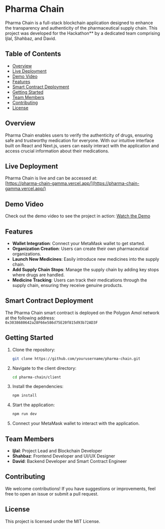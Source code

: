 # Pharma Chain

Pharma Chain is a full-stack blockchain application designed to enhance the transparency and authenticity of the pharmaceutical supply chain. This project was developed for the Hackathon** by a dedicated team comprising Ijlal, Shahbaz, and David.

## Table of Contents

- [Overview](#overview)
- [Live Deployment](#live-deployment)
- [Demo Video](#demo-video)
- [Features](#features)
- [Smart Contract Deployment](#smart-contract-deployment)
- [Getting Started](#getting-started)
- [Team Members](#team-members)
- [Contributing](#contributing)
- [License](#license)

## Overview

Pharma Chain enables users to verify the authenticity of drugs, ensuring safe and trustworthy medication for everyone. With our intuitive interface built on React and Next.js, users can easily interact with the application and access crucial information about their medications.

## Live Deployment

Pharma Chain is live and can be accessed at:  
[https://pharma-chain-gamma.vercel.app/](https://pharma-chain-gamma.vercel.app/)

## Demo Video
Check out the demo video to see the project in action:
[Watch the Demo](https://youtu.be/4ly2Bicif_w)

## Features

- **Wallet Integration**: Connect your MetaMask wallet to get started.
- **Organization Creation**: Users can create their own pharmaceutical organizations.
- **Launch New Medicines**: Easily introduce new medicines into the supply chain.
- **Add Supply Chain Stops**: Manage the supply chain by adding key stops where drugs are handled.
- **Medicine Tracking**: Users can track their medications through the supply chain, ensuring they receive genuine products.

## Smart Contract Deployment

The Pharma Chain smart contract is deployed on the Polygon Amol network at the following address:  
`0x3038680642a28F66e586d75E20f815d93b72AD3F`

## Getting Started

1. Clone the repository:
   ```bash
   git clone https://github.com/yourusername/pharma-chain.git
   ```
2. Navigate to the client directory:
   ```bash
   cd pharma-chain/client
   ```
3. Install the dependencies:
   ```bash
   npm install
   ```
4. Start the application:
   ```bash
   npm run dev
   ```
5. Connect your MetaMask wallet to interact with the application.

## Team Members

- **Ijlal**: Project Lead and Blockchain Developer
- **Shahbaz**: Frontend Developer and UI/UX Designer
- **David**: Backend Developer and Smart Contract Engineer

## Contributing

We welcome contributions! If you have suggestions or improvements, feel free to open an issue or submit a pull request.

## License

This project is licensed under the MIT License.
